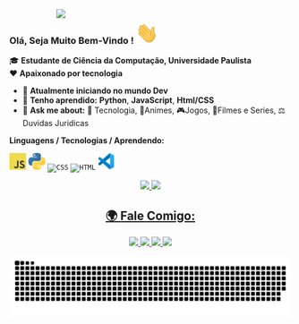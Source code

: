 <img align='right' width=420 src="https://image.freepik.com/vetores-gratis/quarto-acolhedor-de-garoto-adolescente-no-vetor-de-desenhos-animados-interiores-de-sotao-com-janela-do-telhado_33099-1327.jpg">

### Olá, Seja Muito Bem-Vindo ! <img src="https://raw.githubusercontent.com/ABSphreak/ABSphreak/master/gifs/Hi.gif" width="40px"> 

🎓 **Estudante de Ciência da Computação, Universidade Paulista**<br>❤️ **Apaixonado por tecnologia**
  
  - 🔭 **Atualmente iniciando no mundo Dev**
  - 🌱 **Tenho aprendido:** **Python**, **JavaScript**, **Html/CSS**
  - 💬 **Ask me about:** 🔋 Tecnologia, :ramen:Animes, :video_game:Jogos, :movie_camera:Filmes e Series, :balance_scale: Duvidas Juridicas

**Linguagens / Tecnologias / Aprendendo:**


<code><img alt="JavaScript" title="JavScript" height="30" src="icon/javascript.png"></code>
<code><img alt="Python" title="Python" height="30" src="icon/python.png"></code>
<code><img alt="CSS" title="CSS" height="30" src="https://user-images.githubusercontent.com/38081852/87240029-0f067100-c3ec-11ea-8075-74e821ece9c0.png"></code>
<code><img alt="HTML" title="HTML" height="30" src="https://user-images.githubusercontent.com/38081852/87240030-0f9f0780-c3ec-11ea-8370-829ea755b6e9.png"></code>
<code><img alt="Visual Studio Code" title="Visual Studio Code" height="30" src="icon/vscode.png"></code>

<div align="center">
  <a href="https://github.com/wescley1990">
  <img height="150em" src="https://github-readme-stats.vercel.app/api?username=wescley1990&show_icons=true&theme=omni&include_all_commits=true&count_private=true"/>
  <img height="150em" src="https://github-readme-stats.vercel.app/api/top-langs/?username=wescley1990&layout=compact&langs_count=7&theme=omni"/>
</div> 


<div align=center>

## 🌍 **Fale Comigo:**

<a href="https://www.linkedin.com/in/wescley-alves-batista-9627a3198/" target="_blank">
<img width=100 src="https://img.shields.io/badge/LinkedIn-0077B5?style=for-the-badge&logo=linkedin&logoColor=white">
</a>

<a href="https://api.whatsapp.com/send?phone=+5511952466698" target="_blank">
<img width=100 src="https://img.shields.io/badge/WhatsApp-25D366?style=for-the-badge&logo=whatsapp&logoColor=white">
</a>

<a href="mailto:wescley.sp@hotmail.com" target="_blank">
<img width=100 src="https://img.shields.io/badge/Microsoft_Outlook-0078D4?style=for-the-badge&logo=microsoft-outlook&logoColor=white">
</a>

<a href="https://www.instagram.com/wescley.sp/?hl=pt-br" target="_blank">
<img width=100 src="https://img.shields.io/badge/Instagram-E4405F?style=for-the-badge&logo=instagram&logoColor=white">
</a>

</div>

![Snake animation](https://github.com/wescley1990/wescley1990/blob/output/github-contribution-grid-snake.svg)


